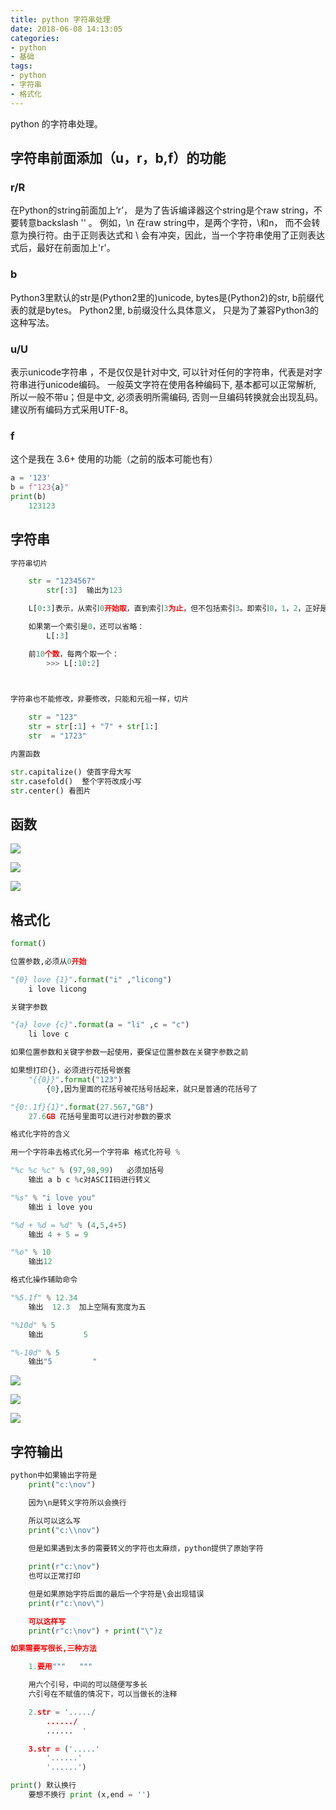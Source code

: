 ```yaml
---
title: python 字符串处理
date: 2018-06-08 14:13:05
categories:
- python
- 基础
tags:
- python
- 字符串
- 格式化
---
```

python 的字符串处理。

<!-- more -->

## 字符串前面添加（u，r，b,f）的功能

### r/R 

在Python的string前面加上‘r’， 是为了告诉编译器这个string是个raw string，不要转意backslash '\' 。 例如，\n 在raw string中，是两个字符，\和n， 而不会转意为换行符。由于正则表达式和 \ 会有冲突，因此，当一个字符串使用了正则表达式后，最好在前面加上'r'。

### b 

Python3里默认的str是(Python2里的)unicode, bytes是(Python2)的str, b前缀代表的就是bytes。 Python2里, b前缀没什么具体意义， 只是为了兼容Python3的这种写法。

### u/U 

表示unicode字符串 ，不是仅仅是针对中文, 可以针对任何的字符串，代表是对字符串进行unicode编码。 一般英文字符在使用各种编码下, 基本都可以正常解析, 所以一般不带u；但是中文, 必须表明所需编码, 否则一旦编码转换就会出现乱码。 建议所有编码方式采用UTF-8。

### f

这个是我在 3.6+ 使用的功能（之前的版本可能也有）

```python
a = '123'
b = f"123{a}"
print(b)
	123123
```

## 字符串

```python
字符串切片

	str = "1234567"
		str[:3]  输出为123

	L[0:3]表示，从索引0开始取，直到索引3为止，但不包括索引3。即索引0，1，2，正好是3个元素。

	如果第一个索引是0，还可以省略：
		L[:3]

	前10个数，每两个取一个：
		>>> L[:10:2]

	

字符串也不能修改，非要修改，只能和元祖一样，切片

	str = "123"
	str = str[:1] + "7" + str[1:]
	str  = "1723"

内置函数

str.capitalize() 使首字母大写
str.casefold()	整个字符改成小写
str.center() 看图片
```

## 函数

![](/images/python/11_0.JPG)

![](/images/python/11_1.JPG)

![](/images/python/11_2.JPG)

## 格式化

```python
format()

位置参数,必须从0开始

"{0} love {1}".format("i" ,"licong")
	i love licong 

关键字参数

"{a} love {c}".format(a = "li" ,c = "c")
	li love c

如果位置参数和关键字参数一起使用，要保证位置参数在关键字参数之前

如果想打印{}，必须进行花括号嵌套
	"{{0}}".format("123")
		{0},因为里面的花括号被花括号括起来，就只是普通的花括号了

"{0:.1f}{1}".format(27.567,"GB")
	27.6GB 花括号里面可以进行对参数的要求

格式化字符的含义

用一个字符串去格式化另一个字符串 格式化符号 %

"%c %c %c" % (97,98,99)   必须加括号
	输出 a b c %c对ASCII码进行转义

"%s" % "i love you"
	输出 i love you

"%d + %d = %d" % (4,5,4+5)
	输出 4 + 5 = 9

"%o" % 10
	输出12

格式化操作辅助命令

"%5.1f" % 12.34
	输出  12.3  加上空隔有宽度为五

"%10d" % 5
	输出         5

"%-10d" % 5
	输出"5         "
```

![](/images/python/11_3.JPG)

![](/images/python/11_4.JPG)


![](/images/python/11_5.JPG)

## 字符输出

```python
python中如果输出字符是
	print("c:\nov")

	因为\n是转义字符所以会换行

	所以可以这么写
	print("c:\\nov")
	
	但是如果遇到太多的需要转义的字符也太麻烦，python提供了原始字符

	print(r"c:\nov")
	也可以正常打印

	但是如果原始字符后面的最后一个字符是\会出现错误
	print(r"c:\nov\")

	可以这样写
	print(r"c:\nov") + print("\")z

如果需要写很长,三种方法

	1.要用"""   """

	用六个引号，中间的可以随便写多长
	六引号在不赋值的情况下，可以当做长的注释

	2.str = '...../
		....../
		......	'

	3.str = ('.....'
		'......'
		'......')

print() 默认换行
	要想不换行 print (x,end = '')  
```


